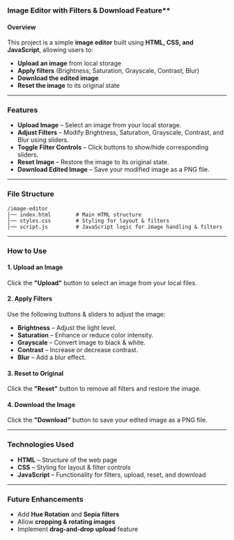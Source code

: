 ﻿### Image Editor with Filters & Download Feature**

#### **Overview**
This project is a simple **image editor** built using **HTML, CSS, and JavaScript**, allowing users to:  
- **Upload an image** from local storage  
- **Apply filters** (Brightness, Saturation, Grayscale, Contrast, Blur)  
- **Download the edited image**  
- **Reset the image** to its original state  

---

### **Features**
 - **Upload Image** – Select an image from your local storage.  
 - **Adjust Filters** – Modify Brightness, Saturation, Grayscale, Contrast, and Blur using sliders.  
 - **Toggle Filter Controls** – Click buttons to show/hide corresponding sliders.  
 - **Reset Image** – Restore the image to its original state.  
 - **Download Edited Image** – Save your modified image as a PNG file.  

---

### **File Structure**
```
/image-editor
│── index.html        # Main HTML structure
│── styles.css        # Styling for layout & filters
│── script.js         # JavaScript logic for image handling & filters
```

---

### **How to Use**
#### **1. Upload an Image**
Click the **"Upload"** button to select an image from your local files.  

#### **2. Apply Filters**
Use the following buttons & sliders to adjust the image:  
- **Brightness** – Adjust the light level.  
- **Saturation** – Enhance or reduce color intensity.  
- **Grayscale** – Convert image to black & white.  
- **Contrast** – Increase or decrease contrast.  
- **Blur** – Add a blur effect.  

#### **3. Reset to Original**
Click the **"Reset"** button to remove all filters and restore the image.  

#### **4. Download the Image**
Click the **"Download"** button to save your edited image as a PNG file.  

---

### **Technologies Used**
- **HTML** – Structure of the web page  
- **CSS** – Styling for layout & filter controls  
- **JavaScript** – Functionality for filters, upload, reset, and download  

---

### **Future Enhancements**
- Add **Hue Rotation** and **Sepia filters**  
- Allow **cropping & rotating images**  
- Implement **drag-and-drop upload** feature  

